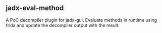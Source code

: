 
 ## jadx-eval-method

 A PoC decompiler plugin for jadx-gui. Evaluate methods in runtime using frida and update the decompiler output with the result.